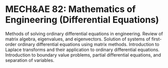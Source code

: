 # MECH&AE 82: Mathematics of Engineering (Differential Equations)

Methods of solving ordinary differential equations in engineering. Review of matrix algebra, eigenvalues, and eigenvectors. Solution of systems of first-order ordinary differential equations using matrix methods. Introduction to Laplace transforms and their application to ordinary differential equations. Introduction to boundary value problems, partial differential equations, and separation of variables. 
